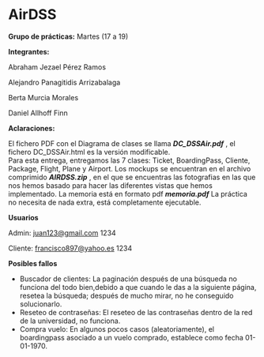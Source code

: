 # AirDSS

**Grupo de prácticas:** Martes (17 a 19)

**Integrantes:**

Abraham Jezael Pérez Ramos

Alejandro Panagitidis Arrizabalaga

Berta Murcia Morales

Daniel Allhoff Finn

**Aclaraciones:** 

El fichero PDF con el Diagrama de clases se llama ***DC_DSSAir.pdf*** , el fichero DC_DSSAir.html es la versión modificable.  
Para esta entrega, entregamos las 7 clases: Ticket, BoardingPass, Cliente, Package, Flight, Plane y Airport.
Los mockups se encuentran en el archivo comprimido ***AIRDSS.zip*** , en el que se encuentras las fotografias en las que nos hemos basado para hacer las diferentes vistas que hemos implementado.
La memoria está en formato pdf ***memoria.pdf***
La práctica no necesita de nada extra, está completamente ejecutable.

**Usuarios** 

Admin: juan123@gmail.com 1234

Cliente: francisco897@yahoo.es 1234


**Posibles fallos**

* Buscador de clientes: La paginación después de una búsqueda no funciona del todo bien,debido a que cuando le das a la siguiente página, resetea la búsqueda; después de mucho mirar, no he conseguido solucionarlo.
* Reseteo de contraseñas: El reseteo de las contraseñas dentro de la red de la universidad, no funciona.
* Compra vuelo: En algunos pocos casos (aleatoriamente), el boardingpass asociado a un vuelo comprado, establece como fecha 01-01-1970.
